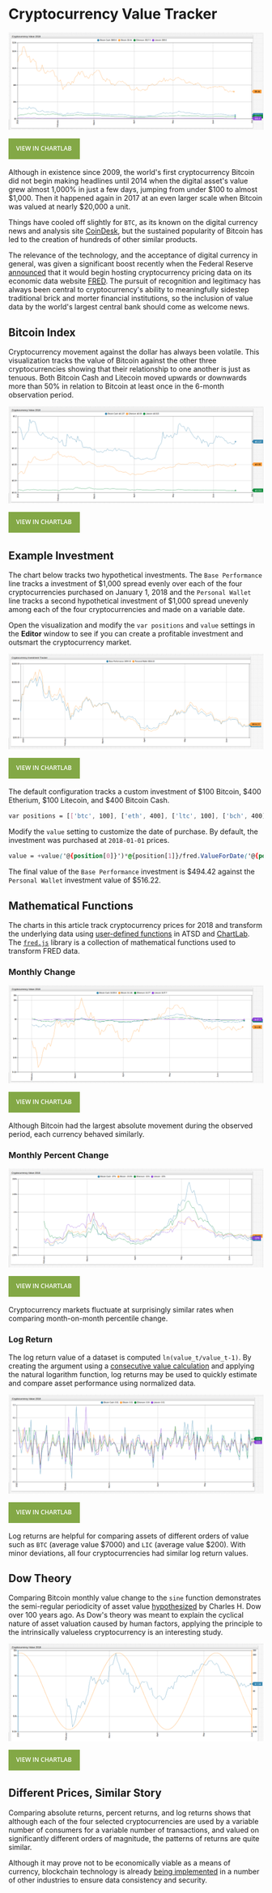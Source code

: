 # Cryptocurrency Value Tracker

![](./images/crypto-value-2018.png)

[![](./images/button.png)](https://apps.axibase.com/chartlab/71df6f9f#fullscreen)

Although in existence since 2009, the world's first cryptocurrency Bitcoin did not begin making headlines until 2014 when the digital asset's value grew almost 1,000% in just a few days, jumping from under $100 to almost $1,000. Then it happened again in 2017 at an even larger scale when Bitcoin was valued at nearly $20,000 a unit.

Things have cooled off slightly for `BTC`, as its known on the digital currency news and analysis site [CoinDesk](https://www.coindesk.com/), but the sustained popularity of Bitcoin has led to the creation of hundreds of other similar products.

The relevance of the technology, and the acceptance of digital currency in general, was given a significant boost recently when the Federal Reserve [announced](https://news.research.stlouisfed.org/2018/06/fred-adds-cryptocurrency-series/) that it would begin hosting cryptocurrency pricing data on its economic data website [FRED](https://research.stlouisfed.org/). The pursuit of recognition and legitimacy has always been central to cryptocurrency's ability to meaningfully sidestep traditional brick and morter financial institutions, so the inclusion of value data by the world's largest central bank should come as welcome news.

## Bitcoin Index

Cryptocurrency movement against the dollar has always been volatile. This visualization tracks the value of Bitcoin against the other three cryptocurrencies showing that their relationship to one another is just as tenuous. Both Bitcoin Cash and Litecoin moved upwards or downwards more than 50% in relation to Bitcoin at least once in the 6-month observation period.

![](./images/bitcoin-index.png)

[![](./images/button.png)](https://apps.axibase.com/chartlab/c00386b4#fullscreen)

## Example Investment

The chart below tracks two hypothetical investments. The `Base Performance` line tracks a investment of $1,000 spread evenly over each of the four cryptocurrencies purchased on January 1, 2018 and the `Personal Wallet` line tracks a second hypothetical investment of $1,000 spread unevenly among each of the four cryptocurrencies and made on a variable date.

Open the visualization and modify the `var positions` and `value` settings in the **Editor** window to see if you can create a profitable investment and outsmart the cryptocurrency market.

![](./images/personal-wallet.png)

[![](./images/button.png)](https://apps.axibase.com/chartlab/c26b6e26)

The default configuration tracks a custom investment of $100 Bitcoin, $400 Etherium, $100 Litecoin, and $400 Bitcoin Cash.

```css
var positions = [['btc', 100], ['eth', 400], ['ltc', 100], ['bch', 400]]  
```

Modify the `value` setting to customize the date of purchase. By default, the investment was purchased at `2018-01-01` prices.

```css
value = +value('@{position[0]}')*@{position[1]}/fred.ValueForDate('@{position[0]}','2018-01-01')
```

The final value of the `Base Performance` investment is $494.42 against the `Personal Wallet` investment value of $516.22.

## Mathematical Functions

The charts in this article track cryptocurrency prices for 2018 and transform the underlying data using [user-defined functions](https://github.com/axibase/charts/blob/master/syntax/udf.md#user-defined-functions) in ATSD and [ChartLab](../../tutorials/shared/chartlab.md). The [`fred.js`](../../tutorials/shared/trends.md#fred-library) library is a collection of mathematical functions used to transform FRED data.

### Monthly Change

![](./images/monthly-change.png)

[![](./images/button.png)](https://apps.axibase.com/chartlab/0fb3df5f#fullscreen)

Although Bitcoin had the largest absolute movement during the observed period, each currency behaved similarly.

### Monthly Percent Change

![](./images/monthly-percent-change.png)

[![](./images/button.png)](https://apps.axibase.com/chartlab/5a8664ca#fullscreen)

Cryptocurrency markets fluctuate at surprisingly similar rates when comparing month-on-month percentile change.

### Log Return

The log return value of a dataset is computed `ln(value_t/value_t-1)`. By creating the argument using a [consecutive value calculation](../../tutorials/subtract-subsequent-values/README.md#charts-functions) and applying the natural logarithm function, log returns may be used to quickly estimate and compare asset performance using normalized data.

![](./images/log-returns.png)

[![](./images/button.png)](https://apps.axibase.com/chartlab/df649def#fullscreen)

Log returns are helpful for comparing assets of different orders of value such as `BTC` (average value $7000) and `LIC` (average value $200). With minor deviations, all four cryptocurrencies had similar log return values.

## Dow Theory

Comparing Bitcoin monthly value change to the `sine` function demonstrates the semi-regular periodicity of asset value [hypothesized](https://en.wikipedia.org/wiki/Dow_theory) by Charles H. Dow over 100 years ago. As Dow's theory was meant to explain the cyclical nature of asset valuation caused by human factors, applying the principle to the intrinsically valueless cryptocurrency is an interesting study.

![](./images/dow-theory.png)

[![](./images/button.png)](https://apps.axibase.com/chartlab/78743661#fullscreen)

## Different Prices, Similar Story

Comparing absolute returns, percent returns, and log returns shows that although each of the four selected cryptocurrencies are used by a variable number of consumers for a variable number of transactions, and valued on significantly different orders of magnitude, the patterns of returns are quite similar.

Although it may prove not to be economically viable as a means of currency, blockchain technology is already [being implemented](http://fortune.com/2017/12/26/blockchain-tech-companies-ibm/) in a number of other industries to ensure data consistency and security.